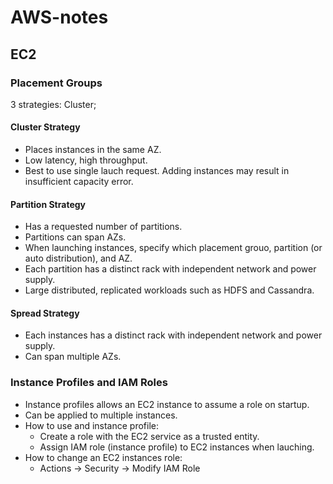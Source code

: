 # AWS-notes

## EC2
### Placement Groups
3 strategies: Cluster; 
#### Cluster Strategy
* Places instances in the same AZ.
* Low latency, high throughput.
* Best to use single lauch request. Adding instances may result in insufficient capacity error.
#### Partition Strategy
* Has a requested number of partitions.
* Partitions can span AZs.
* When launching instances, specify which placement grouo, partition (or auto distribution), and AZ.
* Each partition has a distinct rack with independent network and power supply.
* Large distributed, replicated workloads such as HDFS and Cassandra.
#### Spread Strategy
* Each instances has a distinct rack with independent network and power supply.
* Can span multiple AZs.

### Instance Profiles and IAM Roles
* Instance profiles allows an EC2 instance to assume a role on startup.
* Can be applied to multiple instances.
* How to use and instance profile:
  - Create a role with the EC2 service as a trusted entity.
  - Assign IAM role (instance profile) to EC2 instances when lauching.
* How to change an EC2 instances role:
  - Actions -> Security -> Modify IAM Role
